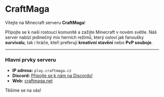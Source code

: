 # CraftMaga

Vítejte na Minecraft serveru **CraftMaga**!

Připojte se k naší rostoucí komunitě a zažijte Minecraft v novém světle. Náš server nabízí jedinečný mix herních režimů, který osloví jak fanoušky **survivalu**, tak i hráče, kteří preferují **kreativní stavění** nebo **PvP souboje**.

---

### Hlavní prvky serveru

* **IP adresa:** `play.craftmaga.cz`
* **Discord:** [Připojte se k nám na Discordu!](https://discord.gg/eTuYxy7Ry9)
* **Web:** [craftmaga.net](https://craftmaga.net)

Těšíme se na vás!
